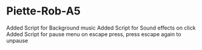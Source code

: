 # Piette-Rob-A5
Added Script for Background music
Added Script for Sound effects on click
Added Script for pause menu on escape press, press escape again to unpause
